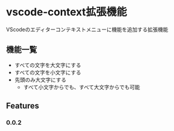 # vscode-context拡張機能
VScodeのエディターコンテキストメニューに機能を追加する拡張機能

## 機能一覧
- すべての文字を大文字にする
- すべての文字を小文字にする
- 先頭のみ大文字にする
  - すべて小文字からでも、すべて大文字からでも可能

## Features

### 0.0.2

